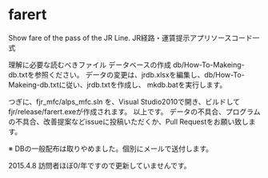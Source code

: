 farert
======

Show fare of the pass of the JR Line.
JR経路・運賃提示アプリソースコード一式

理解に必要な読むべきファイル
データベースの作成
db/How-To-Makeing-db.txtを参照ください。
データの変更は、jrdb.xlsxを編集し、db/How-To-Makeing-db.txtに従い、jrdb.txtを作成し、
mkdb.batを実行します。

つぎに、fjr_mfc/alps_mfc.sln を、Visual Studio2010で開き、ビルドしてfjr/release/farert.exeが作成されます。
以上です。
データの不具合、プログラムの不具合、改善提案などissueに投稿いただくか、Pull Requestをお願い致します。

※ DBの一般配布は取りやめました。個別にメールで送付します。

2015.4.8 訪問者ほぼ0/年ですので更新していませんです。
